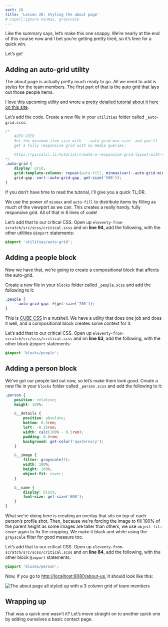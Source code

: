 ```yaml
---
sort: 28
title: 'Lesson 28: Styling the about page'
# cspell:ignore minmax, grayscale
---
```


Like the summary says, let’s make this one snappy. We’re nearly at the end of this course now and I bet you’re getting pretty tired, so it’s time for a quick win.

Let’s go!

## Adding an auto-grid utility

The about page is actually pretty much ready to go. All we need to add is styles for the team members. The first part of that is the auto grid that lays out those people items.

I love this upcoming utility and wrote a [pretty detailed tutorial about it here on this site](https://piccalil.li/tutorial/create-a-responsive-grid-layout-with-no-media-queries-using-css-grid/).

Let’s add the code. Create a new file in your `utilities` folder called `_auto-grid.scss`:

```scss
/*
	AUTO GRID
	Set the minimum item size with `--auto-grid-min-size` and you’ll
	get a fully responsive grid with no media queries.

	https://piccalil.li/tutorial/create-a-responsive-grid-layout-with-no-media-queries-using-css-grid/
*/
.auto-grid {
	display: grid;
	grid-template-columns: repeat(auto-fill, minmax(var(--auto-grid-min-size, 16rem), 1fr));
	grid-gap: var(--auto-grid-gap, get-size('500'));
}
```

If you don’t have time to read the tutorial, I’ll give you a quick TL;DR.

We use the power of `minmax` and `auto-fill` to distribute items by filling as much of the viewport as we can. This creates a really handy, fully responsive grid. All of that in 6 lines of code!

Let’s add that to our critical CSS. Open up `eleventy-from-scratch/src/scss/critical.scss` and on **line 94**, add the following, with the other utilities `@import` statements:

```scss
@import 'utilities/auto-grid';
```

## Adding a people block

Now we have that, we’re going to create a compositional block that affects the auto-grid.

Create a new file in your `blocks` folder called `_people.scss` and add the following to it:

```scss
.people {
	--auto-grid-gap: #{get-size('700')};
}
```

This is [CUBE CSS](https://piccalil.li/cube-css/) in a nutshell. We have a utility that does one job and does it well, and a compositional block creates some context for it.

Let’s add that to our critical CSS. Open up `eleventy-from-scratch/src/scss/critical.scss` and on **line 83**, add the following, with the other block `@import` statements:

```scss
@import 'blocks/people';
```

## Adding a person block

We’ve got our people laid out now, so let’s make them look good. Create a new file in your `blocks` folder called `_person.scss` and add the following to it:

```scss
.person {
	position: relative;
	height: 100%;

	&__details {
		position: absolute;
		bottom: 0.5rem;
		left: -0.25rem;
		width: calc(100% - 0.5rem);
		padding: 0.8rem;
		background: get-color('quaternary');
	}

	&__image {
		filter: grayscale(1);
		width: 100%;
		height: 100%;
		object-fit: cover;
	}

	&__name {
		display: block;
		font-size: get-size('600');
	}
}
```

What we're doing here is creating an overlay that sits on top of each person’s profile shot. Then, because we're forcing the image to fill 100% of the parent height as some images are taller than others, we use `object-fit: cover` again to fix the cropping. We make it black and white using the `grayscale` filter for good measure too.

Let’s add that to our critical CSS. Open up `eleventy-from-scratch/src/scss/critical.scss` and on **line 84**, add the following, with the other block `@import` statements:

```scss
@import 'blocks/person';
```

Now, if you go to <http://localhost:8080/about-us>, it should look like this:

![The about page all styled up with a 3 column grid of team members](/images/ss-about-page-styled.jpg)

## Wrapping up

That was a quick one wasn’t it? Let’s move straight on to another quick one by adding ourselves a basic contact page.
